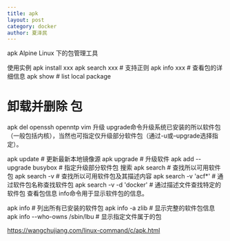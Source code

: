 ```yaml
---
title: apk
layout: post
category: docker
author: 夏泽民
---
```

apk
Alpine Linux 下的包管理工具

使用实例
apk install xxx
apk search xxx # 支持正则
apk info xxx # 查看包的详细信息
apk show # list local package
# 卸载并删除 包
apk del openssh openntp vim
升级
upgrade命令升级系统已安装的所以软件包（一般包括内核），当然也可指定仅升级部分软件包（通过-u或–upgrade选择指定）。

apk update # 更新最新本地镜像源
apk upgrade # 升级软件
apk add --upgrade busybox # 指定升级部分软件包
搜索
apk search # 查找所以可用软件包
apk search -v # 查找所以可用软件包及其描述内容
apk search -v 'acf*' # 通过软件包名称查找软件包
apk search -v -d 'docker' # 通过描述文件查找特定的软件包
查看包信息
info命令用于显示软件包的信息。

apk info # 列出所有已安装的软件包
apk info -a zlib # 显示完整的软件包信息
apk info --who-owns /sbin/lbu # 显示指定文件属于的包
<!-- more -->
https://wangchujiang.com/linux-command/c/apk.html


